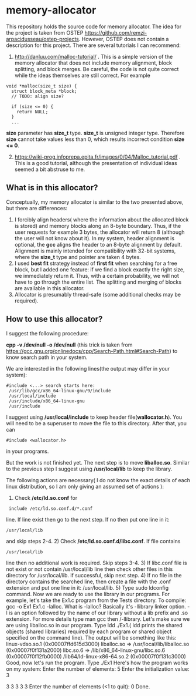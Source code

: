 # memory-allocator
This repository holds the source code for memory allocator. The idea for the project is taken from OSTEP https://github.com/remzi-arpacidusseau/ostep-projects. However, OSTEP does not contain a description for this project. There are several tutorials I can recommend:

1) http://danluu.com/malloc-tutorial/ . This is a simple version of the memory allocator that does not include memory alignment, block splitting, and block merges. Be careful, the code is not quite correct while the ideas themselves are still correct. For example
```
void *malloc(size_t size) {
  struct block_meta *block;
  // TODO: align size?

  if (size <= 0) {
    return NULL;
  }
  ...
```
**size** parameter has **size_t** type. **size_t** is unsigned integer type. Therefore **size** cannot take values less than 0, which results incorrect condition **size <= 0**. 

2) https://wiki-prog.infoprepa.epita.fr/images/0/04/Malloc_tutorial.pdf . This is a good tutorial, although the presentation of individual ideas seemed a bit abstruse to me.
## What is in this allocator?
Conceptually, my memory allocator is similar to the two presented above, but there are differences:
1) I forcibly align headers( where the information about the allocated block is stored) and memory blocks along an 8-byte boundary. Thus, if the user requests for example 3 bytes, the allocator will return 8 (although the user will not know about it). In my system, header alignment is optional, the **gcc** aligns the header to an 8-byte alignment by default. Alignment is mainly intended for compatibility with 32-bit systems, where the **size_t** type and pointer are taken 4 bytes.
2) I used **best fit** strategy instead of **first fit** when searching for a free block, but I added one feature: if we find a block exactly the right size, we immediately return it.  Thus, with a certain probability, we will not have to go through the entire list. The splitting and merging of blocks are available in this allocator.
3) Allocator is presumably thread-safe (some additional checks may be required).
## How to use this allocator?
I suggest the following procedure:

**cpp -v /dev/null -o /dev/null** (this trick is taken from https://gcc.gnu.org/onlinedocs/cpp/Search-Path.html#Search-Path) to know search path in your system.

We are interested in the following lines(the output may differ in your system):
```
#include <...> search starts here:
 /usr/lib/gcc/x86_64-linux-gnu/9/include
 /usr/local/include
 /usr/include/x86_64-linux-gnu
 /usr/include
 ```
I suggest using **/usr/local/include** to keep header file(**wallocator.h**). You will need to be a superuser to move the file to this directory. After that, you can
```
#include <wallocator.h>
```
in your programs.

But the work is not finished yet. The next step is to move **liballoc.so**. Similar to the previous step I suggest using **/usr/local/lib** to keep the library.

The following actions are necessary( I do not know the exact details of each linux distribution, so I am only giving an assumed set of actions ):

1) Check **/etc/ld.so.conf** for
```  
 include /etc/ld.so.conf.d/*.conf 
 ```
 line. If line exist then go to the next step. If no then put one line in it: 
 ```
 /usr/local/lib
 ```
 and skip steps 2-4.
2) Check **/etc/ld.so.conf.d/libc.conf**. If file contains 
```
/usr/local/lib 
```
line then no additional work is required. Skip steps 3-4.
3) If libc.conf file is not exist or not contain /usr/local/lib line then check other files in this directory for /usr/local/lib. if successful, skip next step.
4) If no file in the directory contains the searched line, then create a file with the .conf extension and put one line in it: /usr/local/lib.
5) Type sudo ldconfig command.
Now we are ready to use the library in our programs. For example, let's take the Ex1.c program from the Tests directory. To compile: gcc -o Ex1 Ex1.c -lalloc.
What is -lalloc? Basically it's -llibrary linker option. -l is an option followed by the name of our library without a lib prefix and .so extension. 
For more details type man gcc then /-llibrary.
Let's make sure we are using liballoc.so in our program. Type ldd ./Ex1.( ldd prints the shared objects (shared libraries) required by each program or shared object specified on the command line).
The output will be something like this:
    linux-vdso.so.1 (0x00007ffd615d3000)
	liballoc.so => /usr/local/lib/liballoc.so (0x00007f0f131a2000)
	libc.so.6 => /lib/x86_64-linux-gnu/libc.so.6 (0x00007f0f12fb0000)
	/lib64/ld-linux-x86-64.so.2 (0x00007f0f131c3000)
Good, now let's run the program. Type ./Ex1
Here's how the program works on my system:
Enter the number of elements: 5
Enter the initialization value: 3

3 3 3 3 3
Enter the number of elements (<1 to quit): 0
Done.
